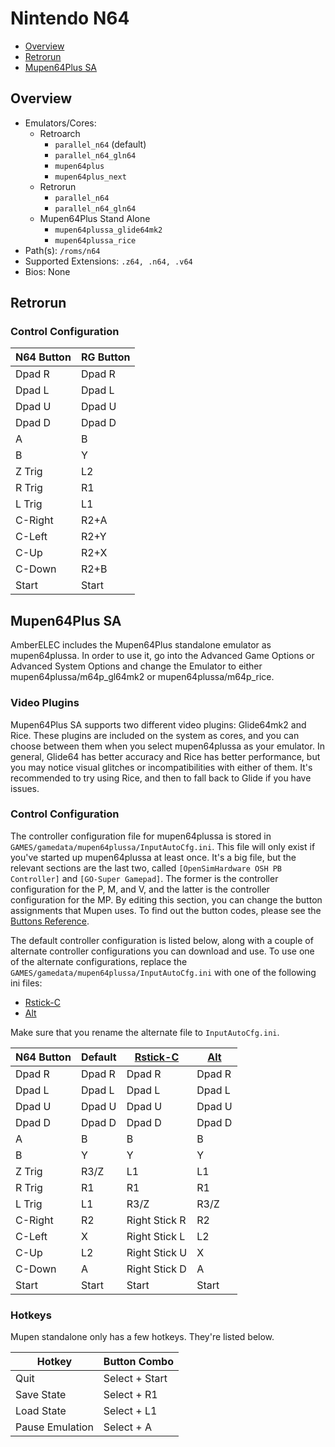 # Nintendo N64

- [Overview](#overview)
- [Retrorun](#retrorun)
- [Mupen64Plus SA](#mupen64plus-sa)

## Overview

- Emulators/Cores:
  - Retroarch
    - `parallel_n64` (default)
    - `parallel_n64_gln64`
    - `mupen64plus`
    - `mupen64plus_next`
  - Retrorun
    - `parallel_n64`
    - `parallel_n64_gln64`
  - Mupen64Plus Stand Alone
    - `mupen64plussa_glide64mk2`
    - `mupen64plussa_rice`
- Path(s): `/roms/n64`
- Supported Extensions: `.z64, .n64, .v64`
- Bios: None

## Retrorun

### Control Configuration

| N64 Button | RG Button |
|------------|-----------|
| Dpad R     | Dpad R    |
| Dpad L     | Dpad L    |
| Dpad U     | Dpad U    |
| Dpad D     | Dpad D    |
| A          | B         |
| B          | Y         |
| Z Trig     | L2        |
| R Trig     | R1        |
| L Trig     | L1        |
| C-Right    | R2+A      |
| C-Left     | R2+Y      |
| C-Up       | R2+X      |
| C-Down     | R2+B      |
| Start      | Start     |

## Mupen64Plus SA

AmberELEC includes the Mupen64Plus standalone emulator as mupen64plussa. In order to use it, go into the Advanced Game Options or Advanced System Options and change the Emulator to either mupen64plussa/m64p_gl64mk2 or mupen64plussa/m64p_rice.

### Video Plugins

Mupen64Plus SA supports two different video plugins: Glide64mk2 and Rice. These plugins are included on the system as cores, and you can choose between them when you select mupen64plussa as your emulator. In general, Glide64 has better accuracy and Rice has better performance, but you may notice visual glitches or incompatibilities with either of them. It's recommended to try using Rice, and then to fall back to Glide if you have issues.

### Control Configuration

The controller configuration file for mupen64plussa is stored in `GAMES/gamedata/mupen64plussa/InputAutoCfg.ini`. This file will only exist if you've started up mupen64plussa at least once. It's a big file, but the relevant sections are the last two, called `[OpenSimHardware OSH PB Controller]` and `[GO-Super Gamepad]`. The former is the controller configuration for the P, M, and V, and the latter is the controller configuration for the MP. By editing this section, you can change the button assignments that Mupen uses. To find out the button codes, please see the [Buttons Reference](/guides/advanced-topics#buttons-reference).

The default controller configuration is listed below, along with a couple of alternate controller configurations you can download and use. To use one of the alternate configurations, replace the `GAMES/gamedata/mupen64plussa/InputAutoCfg.ini` with one of the following ini files:

- [Rstick-C](/resources/mupen64plussa/InputAutoCfg-Rstick-C.ini)
- [Alt](/resources/mupen64plussa/InputAutoCfg-Alt.ini)

Make sure that you rename the alternate file to `InputAutoCfg.ini`.

| N64 Button | Default | [Rstick-C](/resources/mupen64plussa/InputAutoCfg-Rstick-C.ini) | [Alt](/resources/mupen64plussa/InputAutoCfg-Alt.ini) |
|------------|---------|-------------------|--------|
| Dpad R     | Dpad R  | Dpad R            | Dpad R |
| Dpad L     | Dpad L  | Dpad L            | Dpad L |
| Dpad U     | Dpad U  | Dpad U            | Dpad U |
| Dpad D     | Dpad D  | Dpad D            | Dpad D |
| A          | B       | B                 | B      |
| B          | Y       | Y                 | Y      |
| Z Trig     | R3/Z    | L1                | L1     |
| R Trig     | R1      | R1                | R1     |
| L Trig     | L1      | R3/Z              | R3/Z   |
| C-Right    | R2      | Right Stick R     | R2     |
| C-Left     | X       | Right Stick L     | L2     |
| C-Up       | L2      | Right Stick U     | X      |
| C-Down     | A       | Right Stick D     | A      |
| Start      | Start   | Start             | Start  |

### Hotkeys

Mupen standalone only has a few hotkeys. They're listed below.

| Hotkey          | Button Combo   |
|-----------------|----------------|
| Quit            | Select + Start |
| Save State      | Select + R1    |
| Load State      | Select + L1    |
| Pause Emulation | Select + A     |
